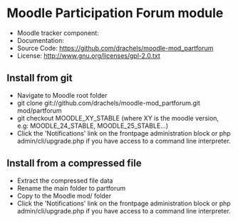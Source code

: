 # Moodle Participation Forum module
- Moodle tracker component: 
- Documentation: 
- Source Code: https://github.com/drachels/moodle-mod_partforum
- License: http://www.gnu.org/licenses/gpl-2.0.txt

## Install from git
- Navigate to Moodle root folder
- git clone git://github.com/drachels/moodle-mod_partforum.git mod/partforum
- git checkout MOODLE_XY_STABLE (where XY is the moodle version, e.g: MOODLE_24_STABLE, MOODLE_25_STABLE...)
- Click the 'Notifications' link on the frontpage administration block or php admin/cli/upgrade.php if you have access to a command line interpreter.

## Install from a compressed file
- Extract the compressed file data
- Rename the main folder to partforum
- Copy to the Moodle mod/ folder
- Click the 'Notifications' link on the frontpage administration block or php admin/cli/upgrade.php if you have access to a command line interpreter.
